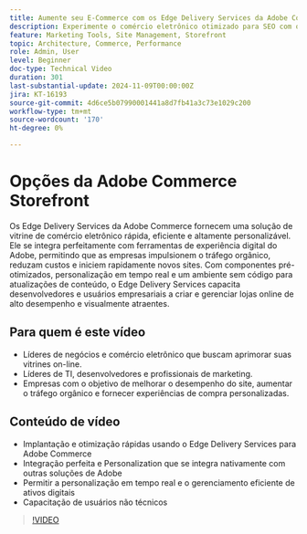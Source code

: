 ```yaml
---
title: Aumente seu E-Commerce com os Edge Delivery Services da Adobe Commerce
description: Experimente o comércio eletrônico otimizado para SEO com o Adobe Commerce. Aumente o tráfego, economize custos e gerencie facilmente sua loja com o Edge Delivery Services.
feature: Marketing Tools, Site Management, Storefront
topic: Architecture, Commerce, Performance
role: Admin, User
level: Beginner
doc-type: Technical Video
duration: 301
last-substantial-update: 2024-11-09T00:00:00Z
jira: KT-16193
source-git-commit: 4d6ce5b07990001441a8d7fb41a3c73e1029c200
workflow-type: tm+mt
source-wordcount: '170'
ht-degree: 0%

---
```



# Opções da Adobe Commerce Storefront

Os Edge Delivery Services da Adobe Commerce fornecem uma solução de vitrine de comércio eletrônico rápida, eficiente e altamente personalizável.
Ele se integra perfeitamente com ferramentas de experiência digital do Adobe, permitindo que as empresas impulsionem o tráfego orgânico, reduzam custos e iniciem rapidamente novos sites. Com componentes pré-otimizados, personalização em tempo real e um ambiente sem código para atualizações de conteúdo, o Edge Delivery Services capacita desenvolvedores e usuários empresariais a criar e gerenciar lojas online de alto desempenho e visualmente atraentes.

## Para quem é este vídeo

- Líderes de negócios e comércio eletrônico que buscam aprimorar suas vitrines on-line.
- Líderes de TI, desenvolvedores e profissionais de marketing.
- Empresas com o objetivo de melhorar o desempenho do site, aumentar o tráfego orgânico e fornecer experiências de compra personalizadas.

## Conteúdo de vídeo

- Implantação e otimização rápidas usando o Edge Delivery Services para Adobe Commerce
- Integração perfeita e Personalization que se integra nativamente com outras soluções de Adobe
- Permitir a personalização em tempo real e o gerenciamento eficiente de ativos digitais
- Capacitação de usuários não técnicos

>[!VIDEO](https://video.tv.adobe.com/v/3431725?learn=on)
